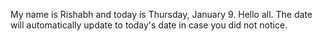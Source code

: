 My name is Rishabh and today is Thursday, January 9. Hello all. The date will automatically update to today's date in case you did not notice.
